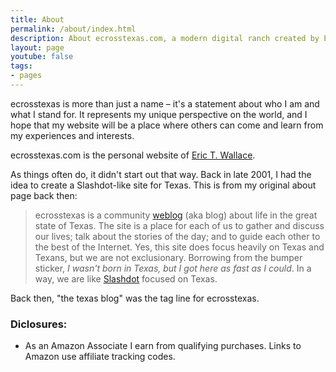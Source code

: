 ```yaml
---
title: About
permalink: /about/index.html
description: About ecrosstexas.com, a modern digital ranch created by Eric T. Wallace
layout: page
youtube: false
tags:
- pages
---
```

ecrosstexas is more than just a name – it's a statement about who I am and what I stand for. It represents my unique perspective on the world, and I hope that my website will be a place where others can come and learn from my experiences and interests.

ecrosstexas.com is the personal website of [Eric T. Wallace](/eric/).

As things often do, it didn't start out that way. Back in late 2001, I had the idea to create a Slashdot-like site for Texas.  This is from my original about page back then:

> ecrosstexas is a community [weblog](/weblog/) (aka blog) about life in the great state of Texas. The site is a place for each of us to gather and discuss our lives; talk about the stories of the day; and to guide each other to the best of the Internet. Yes, this site does focus heavily on Texas and Texans, but we are not exclusionary. Borrowing from the bumper sticker, _I wasn't born in Texas, but I got here as fast as I could_. In a way, we are like [Slashdot](http://www.slashdot.org/) focused on Texas.

Back then, "the texas blog" was the tag line for ecrosstexas.

### Diclosures:

- As an Amazon Associate I earn from qualifying purchases. Links to Amazon use affiliate tracking codes.
  
<!--
## Inspirations:
- https://www.zachleat.com/web/about/
- https://www.paulirish.com/about/
- https://marco.org/about
- https://shawnblanc.net/colophon/
-->
